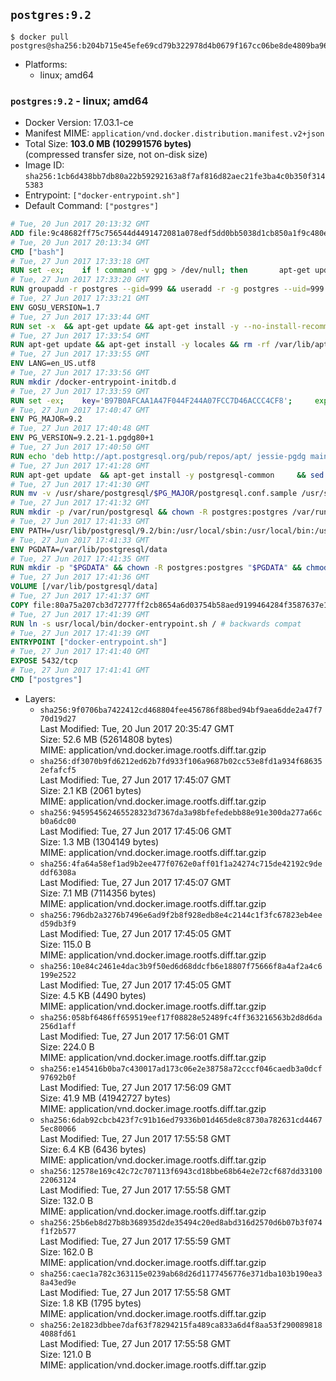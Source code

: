 ## `postgres:9.2`

```console
$ docker pull postgres@sha256:b204b715e45efe69cd79b322978d4b0679f167cc06be8de4809ba96bc96c0a00
```

-	Platforms:
	-	linux; amd64

### `postgres:9.2` - linux; amd64

-	Docker Version: 17.03.1-ce
-	Manifest MIME: `application/vnd.docker.distribution.manifest.v2+json`
-	Total Size: **103.0 MB (102991576 bytes)**  
	(compressed transfer size, not on-disk size)
-	Image ID: `sha256:1cb6d438bb7db80a22b59292163a8f7af816d82aec21fe3ba4c0b350f3145383`
-	Entrypoint: `["docker-entrypoint.sh"]`
-	Default Command: `["postgres"]`

```dockerfile
# Tue, 20 Jun 2017 20:13:32 GMT
ADD file:9c48682ff75c756544d4491472081a078edf5dd0bb5038d1cb850a1f9c480e3e in / 
# Tue, 20 Jun 2017 20:13:34 GMT
CMD ["bash"]
# Tue, 27 Jun 2017 17:33:18 GMT
RUN set -ex; 	if ! command -v gpg > /dev/null; then 		apt-get update; 		apt-get install -y --no-install-recommends 			gnupg2 			dirmngr 		; 		rm -rf /var/lib/apt/lists/*; 	fi
# Tue, 27 Jun 2017 17:33:20 GMT
RUN groupadd -r postgres --gid=999 && useradd -r -g postgres --uid=999 postgres
# Tue, 27 Jun 2017 17:33:21 GMT
ENV GOSU_VERSION=1.7
# Tue, 27 Jun 2017 17:33:44 GMT
RUN set -x 	&& apt-get update && apt-get install -y --no-install-recommends ca-certificates wget && rm -rf /var/lib/apt/lists/* 	&& wget -O /usr/local/bin/gosu "https://github.com/tianon/gosu/releases/download/$GOSU_VERSION/gosu-$(dpkg --print-architecture)" 	&& wget -O /usr/local/bin/gosu.asc "https://github.com/tianon/gosu/releases/download/$GOSU_VERSION/gosu-$(dpkg --print-architecture).asc" 	&& export GNUPGHOME="$(mktemp -d)" 	&& gpg --keyserver ha.pool.sks-keyservers.net --recv-keys B42F6819007F00F88E364FD4036A9C25BF357DD4 	&& gpg --batch --verify /usr/local/bin/gosu.asc /usr/local/bin/gosu 	&& rm -rf "$GNUPGHOME" /usr/local/bin/gosu.asc 	&& chmod +x /usr/local/bin/gosu 	&& gosu nobody true 	&& apt-get purge -y --auto-remove ca-certificates wget
# Tue, 27 Jun 2017 17:33:54 GMT
RUN apt-get update && apt-get install -y locales && rm -rf /var/lib/apt/lists/* 	&& localedef -i en_US -c -f UTF-8 -A /usr/share/locale/locale.alias en_US.UTF-8
# Tue, 27 Jun 2017 17:33:55 GMT
ENV LANG=en_US.utf8
# Tue, 27 Jun 2017 17:33:56 GMT
RUN mkdir /docker-entrypoint-initdb.d
# Tue, 27 Jun 2017 17:33:59 GMT
RUN set -ex; 	key='B97B0AFCAA1A47F044F244A07FCC7D46ACCC4CF8'; 	export GNUPGHOME="$(mktemp -d)"; 	gpg --keyserver ha.pool.sks-keyservers.net --recv-keys "$key"; 	gpg --export "$key" > /etc/apt/trusted.gpg.d/postgres.gpg; 	rm -rf "$GNUPGHOME"; 	apt-key list
# Tue, 27 Jun 2017 17:40:47 GMT
ENV PG_MAJOR=9.2
# Tue, 27 Jun 2017 17:40:48 GMT
ENV PG_VERSION=9.2.21-1.pgdg80+1
# Tue, 27 Jun 2017 17:40:50 GMT
RUN echo 'deb http://apt.postgresql.org/pub/repos/apt/ jessie-pgdg main' $PG_MAJOR > /etc/apt/sources.list.d/pgdg.list
# Tue, 27 Jun 2017 17:41:28 GMT
RUN apt-get update 	&& apt-get install -y postgresql-common 	&& sed -ri 's/#(create_main_cluster) .*$/\1 = false/' /etc/postgresql-common/createcluster.conf 	&& apt-get install -y 		postgresql-$PG_MAJOR=$PG_VERSION 		postgresql-contrib-$PG_MAJOR=$PG_VERSION 	&& rm -rf /var/lib/apt/lists/*
# Tue, 27 Jun 2017 17:41:30 GMT
RUN mv -v /usr/share/postgresql/$PG_MAJOR/postgresql.conf.sample /usr/share/postgresql/ 	&& ln -sv ../postgresql.conf.sample /usr/share/postgresql/$PG_MAJOR/ 	&& sed -ri "s!^#?(listen_addresses)\s*=\s*\S+.*!\1 = '*'!" /usr/share/postgresql/postgresql.conf.sample
# Tue, 27 Jun 2017 17:41:32 GMT
RUN mkdir -p /var/run/postgresql && chown -R postgres:postgres /var/run/postgresql && chmod 2777 /var/run/postgresql
# Tue, 27 Jun 2017 17:41:33 GMT
ENV PATH=/usr/lib/postgresql/9.2/bin:/usr/local/sbin:/usr/local/bin:/usr/sbin:/usr/bin:/sbin:/bin
# Tue, 27 Jun 2017 17:41:33 GMT
ENV PGDATA=/var/lib/postgresql/data
# Tue, 27 Jun 2017 17:41:35 GMT
RUN mkdir -p "$PGDATA" && chown -R postgres:postgres "$PGDATA" && chmod 777 "$PGDATA" # this 777 will be replaced by 700 at runtime (allows semi-arbitrary "--user" values)
# Tue, 27 Jun 2017 17:41:36 GMT
VOLUME [/var/lib/postgresql/data]
# Tue, 27 Jun 2017 17:41:37 GMT
COPY file:80a75a207cb3d72777ff2cb8654a6d03754b58aed9199464284f3587637e1403 in /usr/local/bin/ 
# Tue, 27 Jun 2017 17:41:39 GMT
RUN ln -s usr/local/bin/docker-entrypoint.sh / # backwards compat
# Tue, 27 Jun 2017 17:41:39 GMT
ENTRYPOINT ["docker-entrypoint.sh"]
# Tue, 27 Jun 2017 17:41:40 GMT
EXPOSE 5432/tcp
# Tue, 27 Jun 2017 17:41:41 GMT
CMD ["postgres"]
```

-	Layers:
	-	`sha256:9f0706ba7422412cd468804fee456786f88bed94bf9aea6dde2a47f770d19d27`  
		Last Modified: Tue, 20 Jun 2017 20:35:47 GMT  
		Size: 52.6 MB (52614808 bytes)  
		MIME: application/vnd.docker.image.rootfs.diff.tar.gzip
	-	`sha256:df3070b9fd6212ed62b7fd933f106a9687b02cc53e8fd1a934f686352efafcf5`  
		Last Modified: Tue, 27 Jun 2017 17:45:07 GMT  
		Size: 2.1 KB (2061 bytes)  
		MIME: application/vnd.docker.image.rootfs.diff.tar.gzip
	-	`sha256:945954562465528323d7367da3a98bfefedebb88e91e300da277a66cb0a6dc00`  
		Last Modified: Tue, 27 Jun 2017 17:45:06 GMT  
		Size: 1.3 MB (1304149 bytes)  
		MIME: application/vnd.docker.image.rootfs.diff.tar.gzip
	-	`sha256:4fa64a58ef1ad9b2ee477f0762e0aff01f1a24274c715de42192c9deddf6308a`  
		Last Modified: Tue, 27 Jun 2017 17:45:07 GMT  
		Size: 7.1 MB (7114356 bytes)  
		MIME: application/vnd.docker.image.rootfs.diff.tar.gzip
	-	`sha256:796db2a3276b7496e6ad9f2b8f928edb8e4c2144c1f3fc67823eb4eed59db3f9`  
		Last Modified: Tue, 27 Jun 2017 17:45:05 GMT  
		Size: 115.0 B  
		MIME: application/vnd.docker.image.rootfs.diff.tar.gzip
	-	`sha256:10e84c2461e4dac3b9f50ed6d68ddcfb6e18807f75666f8a4af2a4c6199e2522`  
		Last Modified: Tue, 27 Jun 2017 17:45:05 GMT  
		Size: 4.5 KB (4490 bytes)  
		MIME: application/vnd.docker.image.rootfs.diff.tar.gzip
	-	`sha256:058bf6486ff659519eef17f08828e52489fc4ff363216563b2d8d6da256d1aff`  
		Last Modified: Tue, 27 Jun 2017 17:56:01 GMT  
		Size: 224.0 B  
		MIME: application/vnd.docker.image.rootfs.diff.tar.gzip
	-	`sha256:e145416b0ba7c430017ad173c06e2e38758a72cccf046caedb3a0dcf97692b0f`  
		Last Modified: Tue, 27 Jun 2017 17:56:09 GMT  
		Size: 41.9 MB (41942727 bytes)  
		MIME: application/vnd.docker.image.rootfs.diff.tar.gzip
	-	`sha256:6dab92cbcb423f7c91b16ed79336b01d465de8c8730a782631cd44675ec80066`  
		Last Modified: Tue, 27 Jun 2017 17:55:58 GMT  
		Size: 6.4 KB (6436 bytes)  
		MIME: application/vnd.docker.image.rootfs.diff.tar.gzip
	-	`sha256:12578e169c42c72c707113f6943cd18bbe68b64e2e72cf687dd3310022063124`  
		Last Modified: Tue, 27 Jun 2017 17:55:58 GMT  
		Size: 132.0 B  
		MIME: application/vnd.docker.image.rootfs.diff.tar.gzip
	-	`sha256:25b6eb8d27b8b368935d2de35494c20ed8abd316d2570d6b07b3f074f1f2b577`  
		Last Modified: Tue, 27 Jun 2017 17:55:59 GMT  
		Size: 162.0 B  
		MIME: application/vnd.docker.image.rootfs.diff.tar.gzip
	-	`sha256:caec1a782c363115e0239ab68d26d1177456776e371dba103b190ea38a43ed9e`  
		Last Modified: Tue, 27 Jun 2017 17:55:58 GMT  
		Size: 1.8 KB (1795 bytes)  
		MIME: application/vnd.docker.image.rootfs.diff.tar.gzip
	-	`sha256:2e1823dbbee7daf63f78294215fa489ca833a6d4f8aa53f2900898184088fd61`  
		Last Modified: Tue, 27 Jun 2017 17:55:58 GMT  
		Size: 121.0 B  
		MIME: application/vnd.docker.image.rootfs.diff.tar.gzip
